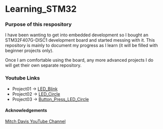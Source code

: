 # Learning_STM32


### Purpose of this respository
I have been wanting to get into embedded development so I bought an STM32F407G-DISC1 development board and started messing with it. 
This repository is mainly to document my progress as I learn (it will be filled with beginner projects only). 

Once I am comfortable using the board, any more advanced projects I do will get their own separate repository. 


### Youtube Links

* Project01 -> [LED_Blink](https://youtu.be/H88zeDZw8WM)
* Project02 -> [LED_Circle](https://youtu.be/B-LswMj-lzI)
* Project03 -> [Button_Press_LED_Circle](https://youtube.com/shorts/TR_8-4XalO4?feature=share)


#### Acknowledgements
[Mitch Davis YouTube Channel](https://www.youtube.com/@MitchDavis2)

